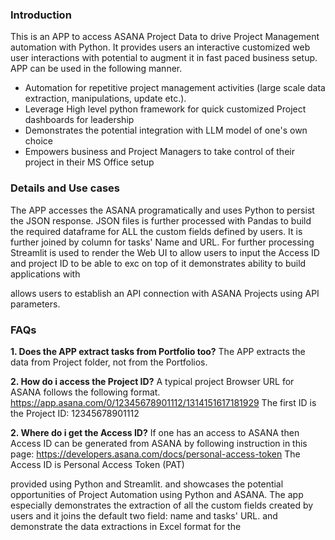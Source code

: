 ### Introduction ###
This is an APP to access ASANA Project Data to drive Project Management automation with Python. It provides users an interactive customized web user interactions with potential to augment it in fast paced business setup. APP can be used in the following manner.
* Automation for repetitive project management activities (large scale data extraction, manipulations, update etc.).
* Leverage High level python framework for quick customized Project dashboards for leadership
* Demonstrates the potential integration with LLM model of one's own choice 
* Empowers business and Project Managers to take control of their project in their MS Office setup 

### Details and Use cases ###
The APP accesses the ASANA programatically and uses Python to persist the JSON response. JSON files is further processed with Pandas to build the required dataframe for ALL the custom fields defined by users. It is further joined by column for tasks' Name and URL. For further processing Streamlit is used to render the Web UI to allow users to input the Access ID and project ID to be able to exc
on top of it demonstrates ability to build applications with 

allows users to establish an API connection with ASANA Projects using API parameters. 

### FAQs ###
**1. Does the APP extract tasks from Portfolio too?**
The APP extracts the data from Project folder, not from the Portfolios.

**2. How do i access the Project ID?**
A typical project Browser URL for ASANA follows the following format.
https://app.asana.com/0/12345678901112/1314151617181929
The first ID is the Project ID: 12345678901112

**2. Where do i get the Access ID?**
If one has an access to ASANA then Access ID can be generated from ASANA by following instruction in this page: https://developers.asana.com/docs/personal-access-token
The Access ID is Personal Access Token (PAT)


provided using Python and Streamlit.  and showcases the potential opportunities of Project Automation using Python and ASANA. The app especially demonstrates the 
extraction of all the custom fields created by users and it joins the default two field: name and tasks' URL.
and demonstrate the data extractions in Excel format for the   
